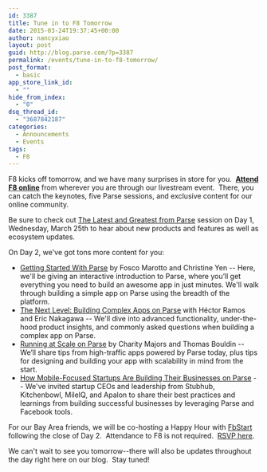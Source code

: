 ```yaml
---
id: 3387
title: Tune in to F8 Tomorrow
date: 2015-03-24T19:37:45+00:00
author: nancyxiao
layout: post
guid: http://blog.parse.com/?p=3387
permalink: /events/tune-in-to-f8-tomorrow/
post_format:
  - basic
app_store_link_id:
  - ""
hide_from_index:
  - "0"
dsq_thread_id:
  - "3687842187"
categories:
  - Announcements
  - Events
tags:
  - F8
---
```

F8 kicks off tomorrow, and we have many surprises in store for you.  <a href="https://fbf8.com/stream.html" target="_blank"><strong>Attend F8 online</strong></a> from wherever you are through our livestream event.  There, you can catch the keynotes, five Parse sessions, and exclusive content for our online community.

Be sure to check out <a href="https://fbf8.com/schedule.html#session/the-latest-and-greatest-from-parse" target="_blank">The Latest and Greatest from Parse</a> session on Day 1, Wednesday, March 25th to hear about new products and features as well as ecosystem updates.

On Day 2, we've got tons more content for you:

<ul class="standard-list">
  <li>
    <a href="https://fbf8.com/schedule.html#session/getting-started-with-parse" target="_blank">Getting Started With Parse</a> by Fosco Marotto and Christine Yen -- Here, we'll be giving an interactive introduction to Parse, where you’ll get everything you need to build an awesome app in just minutes. We'll walk through building a simple app on Parse using the breadth of the platform.
  </li>
  <li>
    <a href="https://fbf8.com/schedule.html#session/the-next-level-building-complex-apps-on-parse" target="_blank">The Next Level: Building Complex Apps on Parse</a> with Héctor Ramos and Eric Nakagawa -- We'll dive into advanced functionality, under-the-hood product insights, and commonly asked questions when building a complex app on Parse.
  </li>
  <li>
    <a href="https://fbf8.com/schedule.html#session/running-at-scale-on-parse" target="_blank">Running at Scale on Parse</a> by Charity Majors and Thomas Bouldin -- We’ll share tips from high-traffic apps powered by Parse today, plus tips for designing and building your app with scalability in mind from the start.
  </li>
  <li>
    <a href="https://fbf8.com/schedule.html#session/how-mobile-focused-startups-are-building-their-businesses-on-parse" target="_blank">How Mobile-Focused Startups Are Building Their Businesses on Parse</a> -- We've invited startup CEOs and leadership from Stubhub, Kitchenbowl, MileIQ, and Apalon to share their best practices and learnings from building successful businesses by leveraging Parse and Facebook tools.
  </li>
</ul>

For our Bay Area friends, we will be co-hosting a Happy Hour with <a href="http://fbstart.com/" target="_blank">FbStart</a> following the close of Day 2.  Attendance to F8 is not required.  <a href="http://fbstartf8happyhour.splashthat.com/" target="_blank">RSVP here</a>.

We can't wait to see you tomorrow--there will also be updates throughout the day right here on our blog.  Stay tuned!